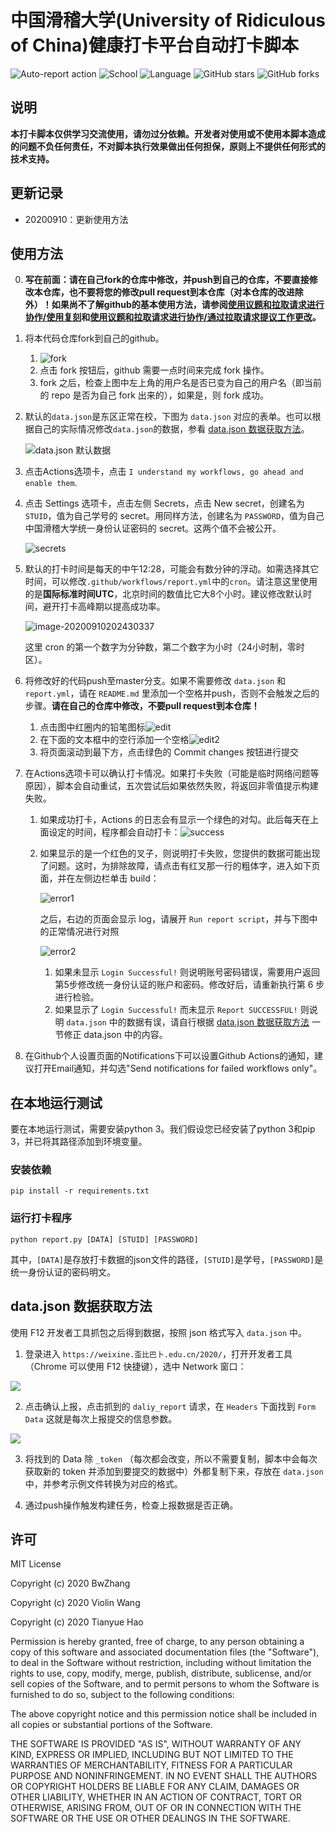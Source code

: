 # 中国滑稽大学(University of Ridiculous of China)健康打卡平台自动打卡脚本

![Auto-report action](https://github.com/TowardtheStars/URC-ncov-AutoReport/workflows/Auto-report%20action/badge.svg?branch=master&event=schedule)
![School](https://img.shields.io/badge/School-URC-blue.svg)
![Language](https://img.shields.io/badge/language-Python3-yellow.svg)
![GitHub stars](https://img.shields.io/github/stars/TowardtheStars/URC-ncov-AutoReport)
![GitHub forks](https://img.shields.io/github/forks/TowardtheStars/URC-ncov-AutoReport)

## 说明

**本打卡脚本仅供学习交流使用，请勿过分依赖。开发者对使用或不使用本脚本造成的问题不负任何责任，不对脚本执行效果做出任何担保，原则上不提供任何形式的技术支持。**
 
## 更新记录

- 20200910：更新使用方法

## 使用方法

0. **写在前面：请在自己fork的仓库中修改，并push到自己的仓库，不要直接修改本仓库，也不要将您的修改pull request到本仓库（对本仓库的改进除外）！如果尚不了解github的基本使用方法，请参阅[使用议题和拉取请求进行协作/使用复刻](https://docs.github.com/cn/github/collaborating-with-issues-and-pull-requests/working-with-forks)和[使用议题和拉取请求进行协作/通过拉取请求提议工作更改](https://docs.github.com/cn/github/collaborating-with-issues-and-pull-requests/proposing-changes-to-your-work-with-pull-requests)。**

1. 将本代码仓库fork到自己的github。

   1. ![fork](README.assets/fork.png)
   2. 点击 fork 按钮后，github 需要一点时间来完成 fork 操作。
   3. fork 之后，检查上图中左上角的用户名是否已变为自己的用户名（即当前的 repo 是否为自己 fork 出来的），如果是，则 fork 成功。 

2. 默认的`data.json`是东区正常在校，下图为 `data.json` 对应的表单。也可以根据自己的实际情况修改`data.json`的数据，参看 [data.json 数据获取方法](#datajson-数据获取方法)。

   ![data.json 默认数据](README.assets/data.png)

3. 点击Actions选项卡，点击 `I understand my workflows, go ahead and enable them`.

4. 点击 Settings 选项卡，点击左侧 Secrets，点击 New secret，创建名为 `STUID`，值为自己学号的 secret。用同样方法，创建名为 `PASSWORD`，值为自己中国滑稽大学统一身份认证密码的 secret。这两个值不会被公开。

   ![secrets](imgs/image-20200826215037042.png)

5. 默认的打卡时间是每天的中午12:28，可能会有数分钟的浮动。如需选择其它时间，可以修改`.github/workflows/report.yml`中的`cron`。请注意这里使用的是**国际标准时间UTC**，北京时间的数值比它大8个小时。建议修改默认时间，避开打卡高峰期以提高成功率。

   ![image-20200910202430337](imgs/cron.png)

   这里 cron 的第一个数字为分钟数，第二个数字为小时（24小时制，零时区）。

6. 将修改好的代码push至master分支。如果不需要修改 `data.json` 和 `report.yml`，请在 `README.md` 里添加一个空格并push，否则不会触发之后的步骤。**请在自己的仓库中修改，不要pull request到本仓库！**

   1. 点击图中红圈内的铅笔图标![edit](README.assets/edit-1599742597991.png)
   2. 在下面的文本框中的空行添加一个空格![edit2](README.assets/edit2.png)
   3. 将页面滚动到最下方，点击绿色的 Commit changes 按钮进行提交

7. 在Actions选项卡可以确认打卡情况。如果打卡失败（可能是临时网络问题等原因），脚本会自动重试，五次尝试后如果依然失败，将返回非零值提示构建失败。

   1. 如果成功打卡，Actions 的日志会有显示一个绿色的对勾。此后每天在上面设定的时间，程序都会自动打卡：![success](imgs/success.png)

   2. 如果显示的是一个红色的叉子，则说明打卡失败，您提供的数据可能出现了问题。这时，为排除故障，请点击有红叉那一行的粗体字，进入如下页面，并在左侧边栏单击 build：

      ![error1](README.assets/error1.png)

      之后，右边的页面会显示 log，请展开 `Run report script`，并与下图中的正常情况进行对照

      ![error2](README.assets/error2.png)

      1. 如果未显示 `Login Successful!` 则说明账号密码错误，需要用户返回第5步修改统一身份认证的账户和密码。修改好后，请重新执行第 6 步进行检验。
      2. 如果显示了 `Login Successful!` 而未显示 `Report SUCCESSFUL!` 则说明 `data.json` 中的数据有误，请自行根据 [data.json 数据获取方法](#datajson-数据获取方法) 一节修正 data.json 中的内容。

8. 在Github个人设置页面的Notifications下可以设置Github Actions的通知，建议打开Email通知，并勾选"Send notifications for failed workflows only"。

## 在本地运行测试

要在本地运行测试，需要安装python 3。我们假设您已经安装了python 3和pip 3，并已将其路径添加到环境变量。

### 安装依赖

```shell
pip install -r requirements.txt
```

### 运行打卡程序

```shell
python report.py [DATA] [STUID] [PASSWORD]
```
其中，`[DATA]`是存放打卡数据的json文件的路径，`[STUID]`是学号，`[PASSWORD]`是统一身份认证的密码明文。

## data.json 数据获取方法

使用 F12 开发者工具抓包之后得到数据，按照 json 格式写入 `data.json` 中。

1. 登录进入 `https://weixine.歪比巴卜.edu.cn/2020/`，打开开发者工具（Chrome 可以使用 F12 快捷键），选中 Network 窗口：

![](./imgs/1.png)

2. 点击确认上报，点击抓到的 `daliy_report` 请求，在 `Headers` 下面找到 `Form Data` 这就是每次上报提交的信息参数。

![](./imgs/2.png)

3. 将找到的 Data 除 `_token` （每次都会改变，所以不需要复制，脚本中会每次获取新的 token 并添加到要提交的数据中）外都复制下来，存放在 `data.json` 中，并参考示例文件转换为对应的格式。

4. 通过push操作触发构建任务，检查上报数据是否正确。

## 许可

MIT License

Copyright (c) 2020 BwZhang

Copyright (c) 2020 Violin Wang

Copyright (c) 2020 Tianyue Hao

Permission is hereby granted, free of charge, to any person obtaining a copy
of this software and associated documentation files (the "Software"), to deal
in the Software without restriction, including without limitation the rights
to use, copy, modify, merge, publish, distribute, sublicense, and/or sell
copies of the Software, and to permit persons to whom the Software is
furnished to do so, subject to the following conditions:

The above copyright notice and this permission notice shall be included in all
copies or substantial portions of the Software.

THE SOFTWARE IS PROVIDED "AS IS", WITHOUT WARRANTY OF ANY KIND, EXPRESS OR
IMPLIED, INCLUDING BUT NOT LIMITED TO THE WARRANTIES OF MERCHANTABILITY,
FITNESS FOR A PARTICULAR PURPOSE AND NONINFRINGEMENT. IN NO EVENT SHALL THE
AUTHORS OR COPYRIGHT HOLDERS BE LIABLE FOR ANY CLAIM, DAMAGES OR OTHER
LIABILITY, WHETHER IN AN ACTION OF CONTRACT, TORT OR OTHERWISE, ARISING FROM,
OUT OF OR IN CONNECTION WITH THE SOFTWARE OR THE USE OR OTHER DEALINGS IN THE
SOFTWARE.

